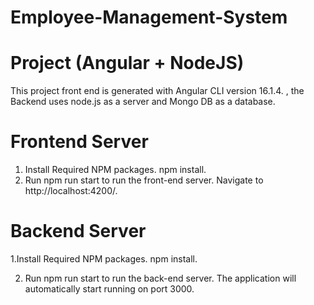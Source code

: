 # Employee-Management-System
# Project (Angular + NodeJS)
This project front end is generated with Angular CLI version 16.1.4. , the Backend uses node.js as a server and Mongo DB as a database.

# Frontend Server
1. Install Required NPM packages. npm install.
2. Run npm run start to run the front-end server. Navigate to http://localhost:4200/.

# Backend Server
1.Install Required NPM packages. npm install.

2. Run npm run start to run the back-end server. The application will automatically start running on port 3000.
